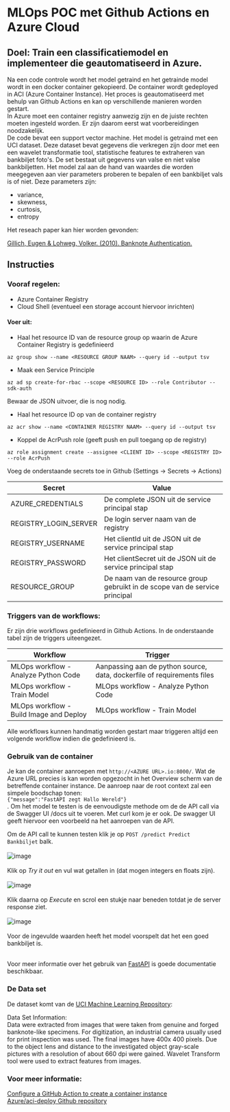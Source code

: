 # MLOps POC met Github Actions en Azure Cloud

## Doel: Train een classificatiemodel en implementeer die geautomatiseerd in Azure.<br>
Na een code controle wordt het model getraind en het getrainde model wordt in een docker container gekopieerd. De container wordt gedeployed in ACI (Azure Container Instance). Het proces is geautomatiseerd met behulp van Github Actions en kan op verschillende manieren worden gestart.<br>
In Azure moet een container registry aanwezig zijn en de juiste rechten moeten ingesteld worden. Er zijn daarom eerst wat voorbereidingen noodzakelijk.<br>
De code bevat een support vector machine. Het model is getraind met een UCI dataset. Deze dataset bevat gegevens die verkregen zijn door met een een wavelet transformatie tool, statistische features te extraheren van bankbiljet foto's. De set bestaat uit gegevens van valse en niet valse bankbiljetten.
Het model zal aan de hand van waardes die worden meegegeven aan vier parameters proberen te bepalen of een bankbiljet vals is of niet. Deze parameters zijn:
- variance,
- skewness,
- curtosis,
- entropy

Het reseach paper kan hier worden gevonden:

[Gillich, Eugen & Lohweg, Volker. (2010). Banknote Authentication. ](https://www.researchgate.net/publication/266673146_Banknote_Authentication)

## Instructies

### Vooraf regelen:
- Azure Container Registry
- Cloud Shell (eventueel een storage account hiervoor inrichten)

#### Voer uit:
- Haal het resource ID van de resource group op waarin de Azure Container Registry is gedefinieerd
```
az group show --name <RESOURCE GROUP NAAM> --query id --output tsv
```

- Maak een Service Principle
```
az ad sp create-for-rbac --scope <RESOURCE ID> --role Contributor --sdk-auth
```
Bewaar de JSON uitvoer, die is nog nodig.

- Haal het resource ID op van de container registry
```
az acr show --name <CONTAINER REGISTRY NAAM> --query id --output tsv
```

- Koppel de AcrPush role (geeft push en pull toegang op de registry)
```
az role assignment create --assignee <CLIENT ID> --scope <REGISTRY ID> --role AcrPush
```

Voeg de onderstaande secrets toe in Github (Settings -> Secrets -> Actions)

| **Secret**        | **Value**         |
| ----------------- |-------------------|
| AZURE_CREDENTIALS | De complete JSON uit de service principal stap |
| REGISTRY_LOGIN_SERVER | De login server naam van de registry |
| REGISTRY_USERNAME | Het clientId uit de JSON uit de service principal stap |
| REGISTRY_PASSWORD | Het clientSecret uit de JSON uit de service principal stap |
| RESOURCE_GROUP | De naam van de resource group gebruikt in de scope van de service principal |


### Triggers van de workflows:
Er zijn drie workflows gedefinieerd in Github Actions. In de onderstaande tabel zijn de triggers uiteengezet.

| **Workflow**        | **Trigger**         |
| ------------------- | -------------------- |
| MLOps workflow - Analyze Python Code | Aanpassing aan de python source, data, dockerfile of requirements files|
| MLOps workflow - Train Model | MLOps workflow - Analyze Python Code |
| MLOps workflow - Build Image and Deploy | MLOps workflow - Train Model |

Alle workflows kunnen handmatig worden gestart maar triggeren altijd een volgende workflow indien die gedefinieerd is.


### Gebruik van de container
Je kan de container aanroepen met ```http://<AZURE URL>.io:8000/```. Wat de Azure URL precies is kan worden opgezocht in het Overview scherm van de betreffende container instance. De aanroep naar de root context zal een simpele boodschap tonen:<br>
```{"message":"FastAPI zegt Hallo Wereld"}```<br>.
Om het model te testen is de eenvoudigste methode om de de API call via de Swagger UI /docs uit te voeren. Met curl kom je er ook. De swagger UI geeft hiervoor een voorbeeld na het aanroepen van de API.

Om de API call te kunnen testen klik je op ```POST /predict Predict Bankbiljet``` balk.<br><br>
![image](https://user-images.githubusercontent.com/57792298/178727346-20b3326b-e23f-4e2a-a47e-2f9b221102b1.png)<br><br>
Klik op *Try it out* en vul wat getallen in (dat mogen integers en floats zijn).<br><br>
![image](https://user-images.githubusercontent.com/57792298/178727631-9d2197d4-38f6-4f8c-9e35-dab46781b736.png)<br><br>
Klik daarna op *Execute* en scrol een stukje naar beneden totdat je de server response ziet.<br><br>
![image](https://user-images.githubusercontent.com/57792298/178727910-00db5d50-ebb8-4ad5-b48f-1b70ae07332f.png)<br><br>
Voor de ingevulde waarden heeft het model voorspelt dat het een goed bankbiljet is.<br><br>

Voor meer informatie over het gebruik van [FastAPI](https://fastapi.tiangolo.com/ "FastAPI documentatie") is goede documentatie beschikbaar.

### De Data set
De dataset komt van de [UCI Machine Learning Repository](https://archive.ics.uci.edu/ml/datasets/banknote+authentication "UCI Machine Learning Repository"):

Data Set Information:<br>
Data were extracted from images that were taken from genuine and forged banknote-like specimens. For digitization, an industrial camera usually used for print inspection was used. The final images have 400x 400 pixels. Due to the object lens and distance to the investigated object gray-scale pictures with a resolution of about 660 dpi were gained. Wavelet Transform tool were used to extract features from images.

### Voor meer informatie:
[Configure a GitHub Action to create a container instance](https://docs.microsoft.com/en-us/azure/container-instances/container-instances-github-action)<br>
[Azure/aci-deploy Github repository](https://github.com/Azure/aci-deploy)
